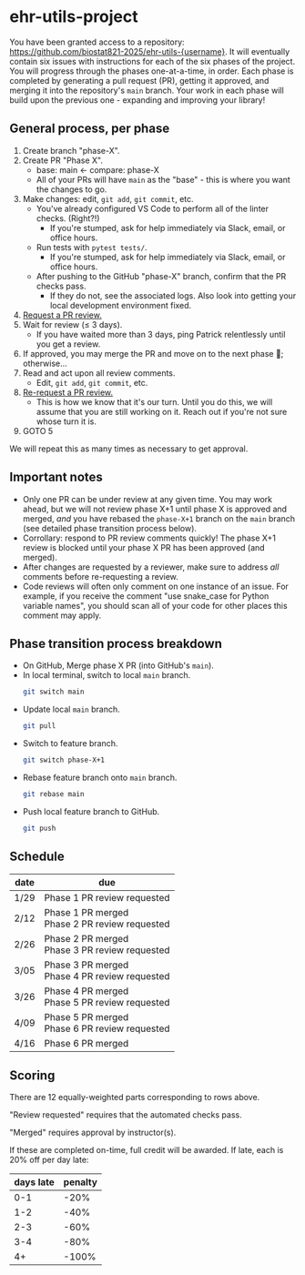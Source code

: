 # ehr-utils-project

You have been granted access to a repository: https://github.com/biostat821-2025/ehr-utils-{username}. It will eventually contain six issues with instructions for each of the six phases of the project. You will progress through the phases one-at-a-time, in order. Each phase is completed by generating a pull request (PR), getting it approved, and merging it into the repository's `main` branch. Your work in each phase will build upon the previous one - expanding and improving your library!

## General process, per phase

1. Create branch "phase-X".
2. Create PR "Phase X".
   * base: main ← compare: phase-X
   * All of your PRs will have `main` as the "base" - this is where you want the changes to go.
3. Make changes: edit, `git add`, `git commit`, etc.
   * You've already configured VS Code to perform all of the linter checks. (Right?!)
     * If you're stumped, ask for help immediately via Slack, email, or office hours.
   * Run tests with `pytest tests/`.
     * If you're stumped, ask for help immediately via Slack, email, or office hours.
   * After pushing to the GitHub "phase-X" branch, confirm that the PR checks pass.
     * If they do not, see the associated logs. Also look into getting your local development environment fixed.
4. [Request a PR review.](https://docs.github.com/en/pull-requests/collaborating-with-pull-requests/proposing-changes-to-your-work-with-pull-requests/requesting-a-pull-request-review#requesting-reviews-from-collaborators-and-organization-members)
5. Wait for review (≤ 3 days).
   * If you have waited more than 3 days, ping Patrick relentlessly until you get a review.
6. If approved, you may merge the PR and move on to the next phase 🎉; otherwise...
7. Read and act upon all review comments.
   * Edit, `git add`, `git commit`, etc. 
8. [Re-request a PR review.](https://docs.github.com/en/pull-requests/collaborating-with-pull-requests/proposing-changes-to-your-work-with-pull-requests/requesting-a-pull-request-review#requesting-reviews-from-collaborators-and-organization-members)
   * This is how we know that it's our turn. Until you do this, we will assume that you are still working on it. Reach out if you're not sure whose turn it is.
9. GOTO 5

We will repeat this as many times as necessary to get approval.

## Important notes

* Only one PR can be under review at any given time. You may work ahead, but we will not review phase X+1 until phase X is approved and merged, _and_ you have rebased the `phase-X+1` branch on the `main` branch (see detailed phase transition process below).
* Corrollary: respond to PR review comments quickly! The phase X+1 review is blocked until your phase X PR has been approved (and merged).
* After changes are requested by a reviewer, make sure to address _all_ comments before re-requesting a review.
* Code reviews will often only comment on one instance of an issue. For example, if you receive the comment "use snake_case for Python variable names", you should scan all of your code for other places this comment may apply.

## Phase transition process breakdown

* On GitHub, Merge phase X PR (into GitHub's `main`).
* In local terminal, switch to local `main` branch.
  ```bash
  git switch main
  ```
* Update local `main` branch.
  ```bash
  git pull
  ```
* Switch to feature branch.
  ```bash
  git switch phase-X+1
  ```
* Rebase feature branch onto `main` branch.
  ```bash
  git rebase main
  ```
* Push local feature branch to GitHub.
  ```bash
  git push
  ```

## Schedule

| date | due |
| ---- | --------|
| 1/29 | Phase 1 PR review requested |
| 2/12 | Phase 1 PR merged <br/>Phase 2 PR review requested |
| 2/26 | Phase 2 PR merged <br/>Phase 3 PR review requested |
| 3/05 | Phase 3 PR merged <br/>Phase 4 PR review requested |
| 3/26 | Phase 4 PR merged <br/>Phase 5 PR review requested |
| 4/09 | Phase 5 PR merged <br/>Phase 6 PR review requested |
| 4/16 | Phase 6 PR merged |

## Scoring

There are 12 equally-weighted parts corresponding to rows above.

"Review requested" requires that the automated checks pass.

"Merged" requires approval by instructor(s).

If these are completed on-time, full credit will be awarded.
If late, each is 20% off per day late:

| days late | penalty |
| --------- | ------- |
| 0-1       | -20%    |
| 1-2       | -40%    |
| 2-3       | -60%    |
| 3-4       | -80%    |
| 4+        | -100%   |


